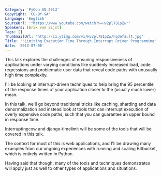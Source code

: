 ```yaml
---
Category: 'PyCon AU 2013'
Copyright: 'CC-BY-SA'
Language: 'English'
SourceUrl: '"https://www.youtube.com/watch?v=Hv2pl7B1pZw"'
Speakers: [Erik van Zijst]
Tags: []
ThumbnailUrl: 'http://i1.ytimg.com/vi/Hv2pl7B1pZw/hqdefault.jpg'
Title: '"Limiting Execution Time Through Interrupt Driven Programming"'
date: '2013-07-06'
---
```

This talk explores the challenges of ensuring responsiveness of applications under varying conditions like suddenly increased load, code regressions and problematic user data that reveal code paths with unusually high time complexity.

I'll be looking at interrupt-driven techniques to help bring the 95 percentile of the response times of your application closer to the (usually much lower) mean.

In this talk, we'll go beyond traditional tricks like caching, sharding and data denormalization and instead look at tools that can interrupt execution of overly expensive code paths, such that you can guarantee an upper bound in response time.

Interruptingcow and django-timelimit will be some of the tools that will be covered in this talk.

The context for most of this is web applications, and I'll be drawing many examples from our ongoing experiences with running and scaling Bitbucket, which is entirely written in Python.

Having said that though, many of the tools and techniques demonstrates will apply just as well to other types of applications and situations.
